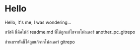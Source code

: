 # Hello
Hello, it's me, I was wondering...

สวัสดี นี่คือไฟล์ readme.md ที่ได้ถูกแก้ไขจากโฟลเดอร์ another_pc_gitrepo

ส่วนบรรทัดนี้ได้ถูกแก้จากโฟลเดอร์ gitrepo
